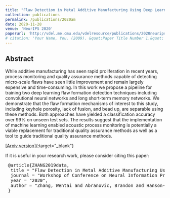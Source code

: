 ```yaml
---
title: "Flaw Detection in Metal Additive Manufacturing Using Deep Learned Acoustic Features"
collection: publications
permalink: /publications/2020am
date: 2020-11-28
venue: 'NeurIPS 2020'
paperurl: 'http://vdel.me.cmu.edu/vdelresource/publications/2020neuripszhangacoustic/paper.pdf'
# citation: 'Your Name, You. (2009). &quot;Paper Title Number 1.&quot; <i>Journal 1</i>. 1(1).'
---
```


## Abstract

While additive manufacturing has seen rapid proliferation in recent years, process monitoring and quality assurance methods capable of detecting micro-scale flaws have seen little improvement and remain largely expensive and time-consuming. In this work we propose a pipeline for training two deep learning flaw formation detection techniques including convolutional neural networks and long short-term memory networks. We demonstrate that the flaw formation mechanisms of interest to this study, including keyhole porosity, lack of fusion, and bead up, are separable using these methods. Both approaches have yielded a classification accuracy over 99% on unseen test sets. The results suggest that the implementation of machine learning enabled acoustic process monitoring is potentially a viable replacement for traditional quality assurance methods as well as a tool to guide traditional quality assurance methods.

[[Arxiv version]](http://vdel.me.cmu.edu/vdelresource/publications/2020neuripszhangacoustic/paper.pdf){:target="_blank"}

If it is useful in your research work, please consider citing this paper:

<pre>
 @article{ZHANG2019data,  
  title = "Flaw Detection in Metal Additive Manufacturing Using Deep Learned Acoustic Features",  
  journal = "Workshop of Conference on Neural Information Processing Systems (NeurIPS)",   
  year = "2020",  
  author = "Zhang, Wentai and Abranovic, Brandon and Hanson-Regalado, Jacob and Koz, Can and Duvvuri, Bhavya and Shimada, Kenji and Beuth, Jack and Kara, Levent Burak"  
 }
</pre>